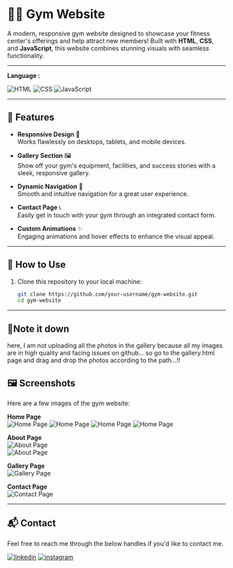 # 🏋️‍♂️ Gym Website

A modern, responsive gym website designed to showcase your fitness center's offerings and help attract new members! Built with **HTML**, **CSS**, and **JavaScript**, this website combines stunning visuals with seamless functionality.

---

**Language :**

![HTML](https://img.shields.io/badge/HTML-E34F26?style=for-the-badge&logo=html&logoColor=white)
![CSS](https://img.shields.io/badge/CSS-1572B6?style=for-the-badge&logo=css&logoColor=white)
![JavaScript](https://img.shields.io/badge/JavaScript-F7DF1E?style=for-the-badge&logo=javascript&logoColor=black)


---

## 🌟 Features

- **Responsive Design** 📱  
  Works flawlessly on desktops, tablets, and mobile devices.  

- **Gallery Section** 🖼️  
  Show off your gym's equipment, facilities, and success stories with a sleek, responsive gallery.  

- **Dynamic Navigation** 🧭  
  Smooth and intuitive navigation for a great user experience.  

- **Contact Page** 📞  
  Easily get in touch with your gym through an integrated contact form.  

- **Custom Animations** ✨  
  Engaging animations and hover effects to enhance the visual appeal.  

---

## 🚀 How to Use

1. Clone this repository to your local machine:  
   ```bash
   git clone https://github.com/your-username/gym-website.git
   cd gym-website

---

## 📝Note it down

here, I am not uploading all the photos in the gallery because all my images are in high quality and facing issues on github... so go to the gallery.html page and drag and drop the photos according to the path...!!

## 🖼️ Screenshots

Here are a few images of the gym website:  

**Home Page**  
![Home Page](screenshots/homePage_1.png) 
![Home Page](screenshots/homePage_2.png) 
![Home Page](screenshots/homePage_3.png) 
![Home Page](screenshots/homePage_4.png) 

**About Page**  
![About Page](screenshots/aboutPage_1.png)  
![About Page](screenshots/aboutPage_2.png)  

**Gallery Page**  
![Gallery Page](screenshots/galleryPage.png)  

**Contact Page**  
![Contact Page](screenshots/contactPage.png)  

---

<h2>📬 Contact</h2>

Feel free to reach me through the below handles if you'd like to contact me.

[![linkedin](https://img.shields.io/badge/LinkedIn-0077B5?style=for-the-badge&logo=linkedin&logoColor=white)](https://www.linkedin.com/in/kiran-pokharkar/)
[![instagram](https://img.shields.io/badge/Instagram-E4405F?style=for-the-badge&logo=instagram&logoColor=white)](https://www.instagram.com/mr.pokharkar/)
